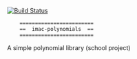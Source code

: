 
[![Build Status](https://travis-ci.org/mbresson/imac-polynomials.svg?branch=master)](https://travis-ci.org/mbresson/imac-polynomials)

		========================
		==  imac-polynomials  ==
		========================

A simple polynomial library (school project)
